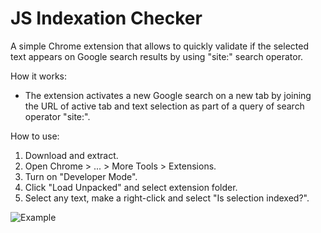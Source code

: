 # JS Indexation Checker
A simple Chrome extension that allows to quickly validate if the selected text appears on Google search results by using "site:" search operator.

How it works: 
- The extension activates a new Google search on a new tab by joining the URL of active tab and text selection as part of a query of search operator "site:".

How to use:
1. Download and extract.
2. Open Chrome > ... > More Tools > Extensions.
3. Turn on "Developer Mode".
4. Click "Load Unpacked" and select extension folder.
5. Select any text, make a right-click and select "Is selection indexed?".

![Example](https://i.imgur.com/mNHyXQo.gif)
